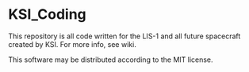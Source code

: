 # KSI_Coding

This repository is all code written for the LIS-1 and all future spacecraft created by KSI. For more info, see wiki.

This software may be distributed according to the MIT license.
